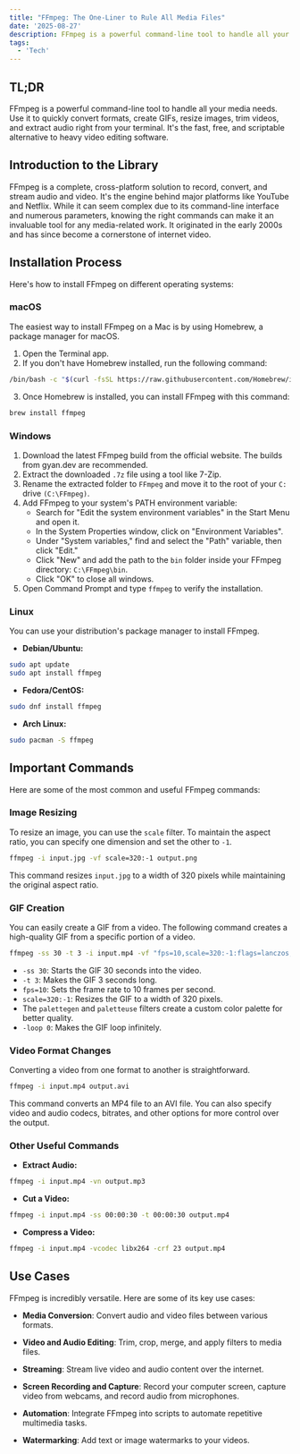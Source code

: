 ```yaml
---
title: "FFmpeg: The One-Liner to Rule All Media Files"
date: '2025-08-27'
description: FFmpeg is a powerful command-line tool to handle all your media needs. Use it to quickly convert formats, create GIFs, resize images, trim videos, and extract audio right from your terminal. It's the fast, free, and scriptable alternative to heavy video editing software.
tags:
  - 'Tech'
---
```


## TL;DR
FFmpeg is a powerful command-line tool to handle all your media needs. Use it to quickly convert formats, create GIFs, resize images, trim videos, and extract audio right from your terminal. It's the fast, free, and scriptable alternative to heavy video editing software.

## Introduction to the Library

FFmpeg is a complete, cross-platform solution to record, convert, and stream audio and video. It's the engine behind major platforms like YouTube and Netflix. While it can seem complex due to its command-line interface and numerous parameters, knowing the right commands can make it an invaluable tool for any media-related work. It originated in the early 2000s and has since become a cornerstone of internet video.

## Installation Process

Here's how to install FFmpeg on different operating systems:

### macOS

The easiest way to install FFmpeg on a Mac is by using Homebrew, a package manager for macOS.

1. Open the Terminal app.
2. If you don't have Homebrew installed, run the following command:

```bash
/bin/bash -c "$(curl -fsSL https://raw.githubusercontent.com/Homebrew/install/HEAD/install.sh)"
```

3. Once Homebrew is installed, you can install FFmpeg with this command:

```bash
brew install ffmpeg
```

### Windows

1. Download the latest FFmpeg build from the official website. The builds from gyan.dev are recommended.
2. Extract the downloaded `.7z` file using a tool like 7-Zip.
3. Rename the extracted folder to `FFmpeg` and move it to the root of your `C:` drive `(C:\FFmpeg)`.
4. Add FFmpeg to your system's PATH environment variable:
    - Search for "Edit the system environment variables" in the Start Menu and open it.
    - In the System Properties window, click on "Environment Variables".
    - Under "System variables," find and select the "Path" variable, then click "Edit."
    - Click "New" and add the path to the `bin` folder inside your FFmpeg directory: `C:\FFmpeg\bin`.
    - Click "OK" to close all windows.
5. Open Command Prompt and type `ffmpeg` to verify the installation.

### Linux

You can use your distribution's package manager to install FFmpeg.

- **Debian/Ubuntu:**

```bash
sudo apt update
sudo apt install ffmpeg
```

- **Fedora/CentOS:**

```bash
sudo dnf install ffmpeg
```

- **Arch Linux:**

```bash
sudo pacman -S ffmpeg
```

## Important Commands

Here are some of the most common and useful FFmpeg commands:

### Image Resizing

To resize an image, you can use the `scale` filter. To maintain the aspect ratio, you can specify one dimension and set the other to `-1`.

```bash
ffmpeg -i input.jpg -vf scale=320:-1 output.png
```

This command resizes `input.jpg` to a width of 320 pixels while maintaining the original aspect ratio.

### GIF Creation

You can easily create a GIF from a video. The following command creates a high-quality GIF from a specific portion of a video.

```bash
ffmpeg -ss 30 -t 3 -i input.mp4 -vf "fps=10,scale=320:-1:flags=lanczos,split[s0][s1];[s0]palettegen[p];[s1][p]paletteuse" -loop 0 output.gif
```

- `-ss 30`: Starts the GIF 30 seconds into the video.
- `-t 3`: Makes the GIF 3 seconds long.
- `fps=10`: Sets the frame rate to 10 frames per second.
- `scale=320:-1`: Resizes the GIF to a width of 320 pixels.
- The `palettegen` and `paletteuse` filters create a custom color palette for better quality.
- `-loop 0`: Makes the GIF loop infinitely.

### Video Format Changes

Converting a video from one format to another is straightforward.

```bash
ffmpeg -i input.mp4 output.avi
```

This command converts an MP4 file to an AVI file. You can also specify video and audio codecs, bitrates, and other options for more control over the output.

### Other Useful Commands

- **Extract Audio:**

```bash
ffmpeg -i input.mp4 -vn output.mp3
```

- **Cut a Video:**

```bash
ffmpeg -i input.mp4 -ss 00:00:30 -t 00:00:30 output.mp4
```

- **Compress a Video:**

```bash
ffmpeg -i input.mp4 -vcodec libx264 -crf 23 output.mp4
```

## Use Cases

FFmpeg is incredibly versatile. Here are some of its key use cases:

- **Media Conversion**: Convert audio and video files between various formats.

- **Video and Audio Editing**: Trim, crop, merge, and apply filters to media files.

- **Streaming**: Stream live video and audio content over the internet.

- **Screen Recording and Capture**: Record your computer screen, capture video from webcams, and record audio from microphones.

- **Automation**: Integrate FFmpeg into scripts to automate repetitive multimedia tasks.

- **Watermarking**: Add text or image watermarks to your videos.
